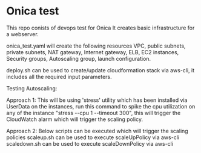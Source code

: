 # Onica test
This repo conists of devops test for Onica
It creates basic infrastructure for a webserver. 

onica_test.yaml will create the following resources
VPC, public subnets, private subnets, NAT gateway, Internet gateway, ELB, EC2 instances, Security groups, Autoscaling group, launch configuration.

deploy.sh can be used to create/update cloudformation stack via aws-cli, it includes all the required input parameters.

Testing Autoscaling:

Approach 1: 
This will be using 'stress' utility which has been installed via UserData on the instances,
run this command to spike the cpu utilization on any of the instance "stress --cpu 1 --timeout 300", this will trigger
the CloudWatch alarm which will trigger the scaling policy.

Approach 2:
Below scripts can be executed which will trigger the scaling policies
scaleup.sh can be used to execute scaleUpPolicy via aws-cli
scaledown.sh can be used to execute scaleDownPolicy via aws-cli

